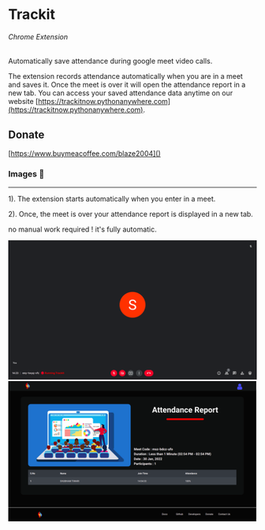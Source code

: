 # Trackit

###### Chrome Extension

Automatically save attendance during google meet video calls.

The extension records attendance automatically when you are in a meet and saves it. Once the meet is over it will open the attendance report in a new tab. You can access your saved attendance data anytime on our website [https://trackitnow.pythonanywhere.com](https://trackitnow.pythonanywhere.com).

## Donate

[https://www.buymeacoffee.com/blaze2004]()

### Images 🚀

---

1). The extension starts automatically when you enter in a meet.

2). Once, the meet is  over your attendance report is displayed in a new tab.

no manual work required ! it's fully automatic.

![](./icons/chrome_ext.png)
![](./icons/att_report.png)
